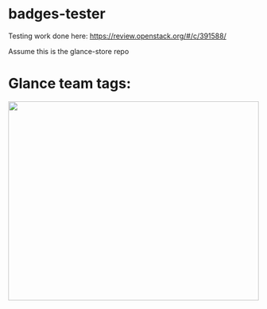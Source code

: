 # badges-tester

Testing work done here: https://review.openstack.org/#/c/391588/

Assume this is the glance-store repo

# Glance team tags:

<img src="http://docs-draft.openstack.org/88/391588/5/check/gate-governance-docs-ubuntu-xenial/d2e8473//doc/build/html/badges/glance.svg" height="400" width="100%">
